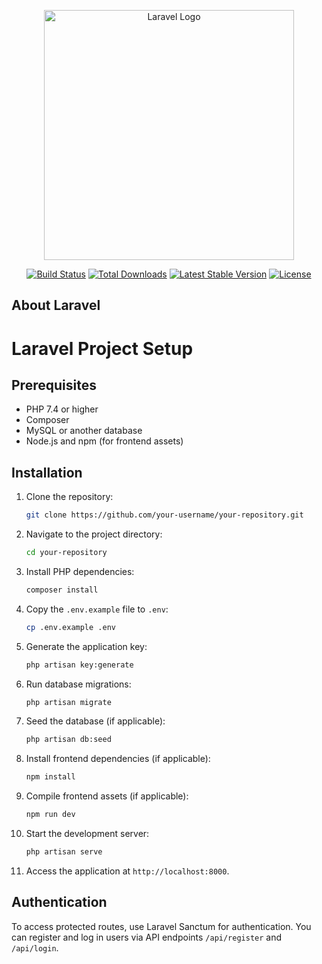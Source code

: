 <p align="center"><a href="https://laravel.com" target="_blank"><img src="https://raw.githubusercontent.com/laravel/art/master/logo-lockup/5%20SVG/2%20CMYK/1%20Full%20Color/laravel-logolockup-cmyk-red.svg" width="400" alt="Laravel Logo"></a></p>

<p align="center">
<a href="https://github.com/laravel/framework/actions"><img src="https://github.com/laravel/framework/workflows/tests/badge.svg" alt="Build Status"></a>
<a href="https://packagist.org/packages/laravel/framework"><img src="https://img.shields.io/packagist/dt/laravel/framework" alt="Total Downloads"></a>
<a href="https://packagist.org/packages/laravel/framework"><img src="https://img.shields.io/packagist/v/laravel/framework" alt="Latest Stable Version"></a>
<a href="https://packagist.org/packages/laravel/framework"><img src="https://img.shields.io/packagist/l/laravel/framework" alt="License"></a>
</p>

## About Laravel

# Laravel Project Setup

## Prerequisites

- PHP 7.4 or higher
- Composer
- MySQL or another database
- Node.js and npm (for frontend assets)

## Installation

1. Clone the repository:

    ```bash
    git clone https://github.com/your-username/your-repository.git
    ```

2. Navigate to the project directory:

    ```bash
    cd your-repository
    ```

3. Install PHP dependencies:

    ```bash
    composer install
    ```

4. Copy the `.env.example` file to `.env`:

    ```bash
    cp .env.example .env
    ```

5. Generate the application key:

    ```bash
    php artisan key:generate
    ```

6. Run database migrations:

    ```bash
    php artisan migrate
    ```

7. Seed the database (if applicable):

    ```bash
    php artisan db:seed
    ```

8. Install frontend dependencies (if applicable):

    ```bash
    npm install
    ```

9. Compile frontend assets (if applicable):

    ```bash
    npm run dev
    ```

10. Start the development server:

    ```bash
    php artisan serve
    ```

11. Access the application at `http://localhost:8000`.

## Authentication

To access protected routes, use Laravel Sanctum for authentication. You can register and log in users via API endpoints `/api/register` and `/api/login`.

